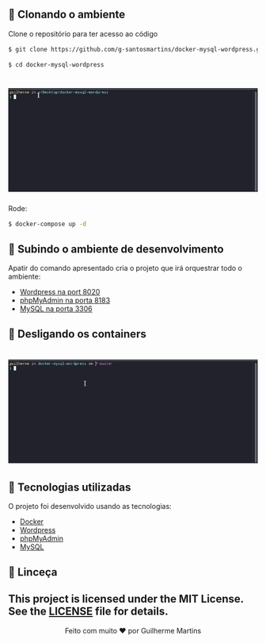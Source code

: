 

## 🚀 Clonando o ambiente

Clone o repositório para ter acesso ao código



```bash
$ git clone https://github.com/g-santosmartins/docker-mysql-wordpress.git

```

```bash
$ cd docker-mysql-wordpress
```

<h1 align="center">
    <img alt="Docker-wordpress-down" title="Docker-wordpress-down" src=".github/docker-compose-down.gif" />
</h1>

Rode:
```bash
$ docker-compose up -d
```

## 🧪 Subindo o ambiente de desenvolvimento



Apatir do comando apresentado cria o projeto que irá orquestrar todo o ambiente:

- [Wordpress na port 8020](http://localhost:8020/wp-admin/)
- [phpMyAdmin na porta 8183](http://localhost:8183/)
- [MySQL na porta 3306](http://localhost:3306)

## 🧪 Desligando os containers


<h1 align="center">
    <img alt="Docker-wordpress" title="Docker-wordpress" src=".github/docker-compose.gif" />
</h1>

## 🧪 Tecnologias utilizadas

O projeto foi desenvolvido usando as tecnologias:

- [Docker](https://www.docker.com/)
- [Wordpress](https://wordpress.com/pt-br/)
- [phpMyAdmin](https://www.phpmyadmin.net/)
- [MySQL](https://www.mysql.com/)



## 📝 Linceça

This project is licensed under the MIT License. See the [LICENSE](LICENSE.md) file for details.
---

<p align="center">Feito com muito ❤️ por Guilherme Martins</p>